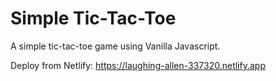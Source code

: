 # Simple Tic-Tac-Toe

A simple tic-tac-toe game using Vanilla Javascript.

Deploy from Netlify:
https://laughing-allen-337320.netlify.app
